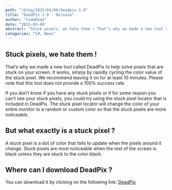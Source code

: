```yaml
---
path: "/blog/2015/03/06/deadpix-1.0"
title: "DeadPix 1.0 - Release"
author: "CodeDead"
date: "2015-03-06"
abstract: "Stuck pixels, we hate them ! That’s why we made a new tool called DeadPix to help solve pixels that are stuck on your screen. It works, simply by rapidly cycling the color value of the stuck pixel. We recommend leaving it on for at least 10 minutes. Please note..."
categories: "C#, News"
---
```

## Stuck pixels, we hate them !

That’s why we made a new tool called DeadPix to help solve pixels that are stuck on your screen. It works, simply by rapidly cycling the color value of the stuck pixel. We recommend leaving it on for at least 10 minutes. Please note that this tool does not provide a 100% success rate.

If you don’t know if you have any stuck pixels or if for some reason you can’t see your stuck pixels, you could try using the stuck pixel locator that is included in DeadPix. The stuck pixel locator will change the color of your entire monitor to a random or custom color so that the stuck pixels are more noticeable.

## But what exactly is a stuck pixel ?

A stuck pixel is a dot of color that fails to update when the pixels around it change.
Stuck pixels are most noticeable when the rest of the screen is black unless they are stuck to the color black.

## Where can I download DeadPix ?

You can download it by clicking on the following link: <a href="/software/deadpix">DeadPix</a>
